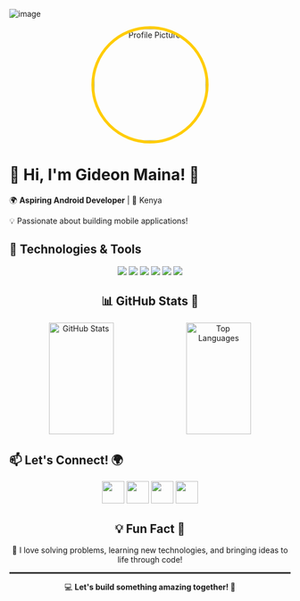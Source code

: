 ![image](https://github.com/user-attachments/assets/6a2527f0-c4de-4992-8264-be616aa799d0)<!-- Profile Banner (Circular) -->
<p align="center">
  <img src="https://avatars.githubusercontent.com/u/106425420?s=400&u=b085168d95d6f441cbfe03a5c8fc2a1bc05473b7&v=4" 
       alt="Profile Picture" width="200" style="border-radius: 50%; border: 5px solid #ffcc00;">
</p>

<!-- Introduction -->
<h1>👋 Hi, I'm Gideon Maina! 🚀</h1>
<p>🌍 <strong>Aspiring Android Developer</strong> | 📍 Kenya</p>
<p>💡 Passionate about building mobile applications!</p>

<!-- Technologies & Tools -->
<h2>🔧 Technologies & Tools</h2>
<p align="center">
  <img src="https://img.shields.io/badge/-Kotlin-0095D5?style=flat-square&logo=kotlin&logoColor=white">
  <img src="https://img.shields.io/badge/-Java-007396?style=flat-square&logo=java&logoColor=white">
  <img src="https://img.shields.io/badge/-Jetpack%20Compose-4285F4?style=flat-square&logo=jetpack-compose&logoColor=white">
  <img src="https://img.shields.io/badge/-Firebase-FFCA28?style=flat-square&logo=firebase&logoColor=white">
  <img src="https://img.shields.io/badge/-Git-F05032?style=flat-square&logo=git&logoColor=white">
  <img src="https://img.shields.io/badge/-GitHub-181717?style=flat-square&logo=github&logoColor=white">
</p>

<!-- GitHub Stats (Side-by-Side with Matching Height) -->
<h2 align="center">📊 GitHub Stats 🚀</h2>
<p align="center">
  <img src="https://github-readme-stats.vercel.app/api?username=Gmmaina&show_icons=true&theme=radical" 
       alt="GitHub Stats" width="48%" height="200">
  <img src="https://github-readme-stats.vercel.app/api/top-langs/?username=Gmmaina&layout=compact&theme=radical" 
       alt="Top Languages" width="48%" height="200">
</p>

<!-- Social Media Links with Icons -->
<h2>📫 Let's Connect! 🌍</h2>
<p align="center">
  <a href="mailto:mutondogm@gmail.com"><img src="https://w7.pngwing.com/pngs/799/918/png-transparent-mail-google-gmail-google-s-logo-icon-thumbnail.png" width="40"></a>
  <a href="https://twitter.com/big_brother254"><img src="https://encrypted-tbn0.gstatic.com/images?q=tbn:ANd9GcRD09bUIZH_BxQYefnQh2kLQU7dzcFYY1DQHg-eyPS_dIq30Cc6JGW3uTj1G4Aa5tKsqrE&usqp=CAU" width="40"></a>
  <a href="https://linkedin.com/in/gideon-maina"><img src="https://banner2.cleanpng.com/20180419/oqq/avfzpcbox.webp" width="40"></a>
  <a href="https://www.hackerrank.com/wizardkid"><img src="https://user-images.githubusercontent.com/17762967/42728663-26ebdb04-87dd-11e8-928f-fb01479a2ce1.png" width="40"></a>
</p>

<!-- Fun Fact -->
<h2 align="center">💡 Fun Fact 🎉</h2>
<p align="center">💙 I love solving problems, learning new technologies, and bringing ideas to life through code!</p>

<!-- Footer -->
<hr style="border: 1px solid #444;">
<p align="center">💻 <strong>Let's build something amazing together! 🚀</strong></p>
